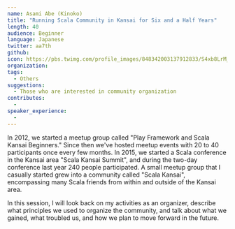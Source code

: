 ```yaml
---
name: Asami Abe (Kinoko)
title: "Running Scala Community in Kansai for Six and a Half Years"
length: 40
audience: Beginner
language: Japanese
twitter: aa7th
github: 
icon: https://pbs.twimg.com/profile_images/848342003137912833/S4xb8LrM_400x400.jpg
organization:
tags:
  - Others
suggestions:
  - Those who are interested in community organization
contributes:
  - 
speaker_experience:
  - 
---
```

In 2012, we started a meetup group called "Play Framework and Scala Kansai Beginners." Since then we've hosted meetup events with 20 to 40 participants once every few months. In 2015, we started a Scala conference in the Kansai area "Scala Kansai Summit", and during the two-day conference last year 240 people participated. A small meetup group that I casually started grew into a community called "Scala Kansai", encompassing many Scala friends from within and outside of the Kansai area.

In this session, I will look back on my activities as an organizer, describe what principles we used to organize the community, and talk about what we gained, what troubled us, and how we plan to move forward in the future.
